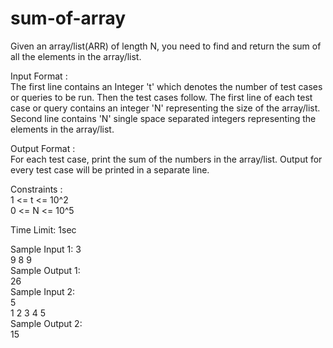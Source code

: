 # sum-of-array
Given an array/list(ARR) of length N, you need to find and return the sum of all the elements in the array/list.

Input Format :  
The first line contains an Integer 't' which denotes the number of test cases or queries to be run. Then the test cases follow.
The first line of each test case or query contains an integer 'N' representing the size of the array/list.
Second line contains 'N' single space separated integers representing the elements in the array/list.

Output Format :  
For each test case, print the sum of the numbers in the array/list.
Output for every test case will be printed in a separate line.

Constraints :   
1 <= t <= 10^2    
0 <= N <= 10^5    

Time Limit: 1sec

Sample Input 1: 
3    
9 8 9   
Sample Output 1:   
26   
Sample Input 2:      
5   
1 2 3 4 5       
Sample Output 2:   
15   
